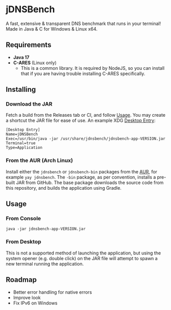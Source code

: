 # jDNSBench
A fast, extensive & transparent DNS benchmark that runs in your terminal!
Made in Java & C for Windows & Linux x64.

## Requirements
- **Java 17**
- **C-ARES** (Linux only)
  - This is a common library. It is required by NodeJS, so you can install that if you are having trouble installing C-ARES specifically.

## Installing
### Download the JAR
Fetch a build from the Releases tab or CI, and follow [Usage](#usage). You may create
a shortcut the JAR file for ease of use. An example XDG [Desktop Entry](https://wiki.archlinux.org/title/Desktop_entries):
```text
[Desktop Entry]
Name=jDNSBench
Exec=/usr/bin/java -jar /usr/share/jdnsbench/jdnsbench-app-VERSION.jar
Terminal=true
Type=Application
```

### From the AUR (Arch Linux)
Install either the ``jdnsbench`` or ``jdnsbench-bin`` packages from the [AUR](https://aur.archlinux.org/), for example
``yay jdnsbench``. The ``-bin`` package, as per convention, installs a pre-built JAR from GitHub. The base package
downloads the source code from this repository, and builds the application using Gradle.

## Usage
### From Console
```shell
java -jar jdnsbench-app-VERSION.jar
```

### From Desktop
This is not a supported method of launching the application, but using the system
opener (e.g. double click) on the JAR file will attempt to spawn a new terminal running the
application.

## Roadmap
- Better error handling for native errors
- Improve look
- Fix IPv6 on Windows
